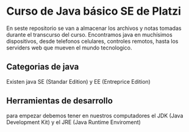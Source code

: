 # Curso de Java básico SE de Platzi
En seste repositorio se van a almacenar los archivos y notas tomadas durante el transcurso del curso.
Encontramos java en muchísimos dispositivos, desde telefonos celulares, controles remotos, hasta los serviders web que mueven el mundo tecnologico.

## Categorias de java
Existen java SE (Standar Edition) y EE (Entreprice Edition)

## Herramientas de desarrollo
para empezar debemos tener en nuestros computadores el JDK (Java Development Kit) y el JRE (Java Runtime Enviroment)
